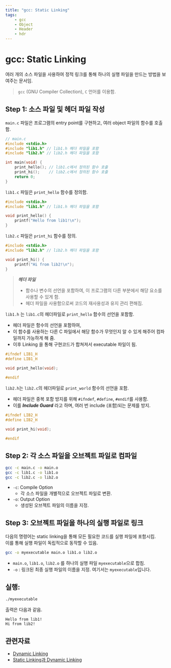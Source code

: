 ```yaml
---
title: "gcc: Static Linking"
tags:
    - gcc
    - Object
    - Header
    - hdr 
---
```


# gcc: Static Linking

여러 개의 소스 파일을 사용하여 정적 링크를 통해 하나의 실행 파일을 만드는 방법을 보여주는 문서임.

> `gcc` (GNU Compiler Collection), `C` 언어를 이용함.


## Step 1: 소스 파일 및 헤더 파일 작성

`main.c` 파일은 프로그램의 entry point를 구현하고, 여러 object 파일의 함수를 호출함. 

```c
// main.c
#include <stdio.h>
#include "lib1.h" // lib1.h 헤더 파일을 포함
#include "lib2.h" // lib2.h 헤더 파일을 포함

int main(void) {
    print_hello(); // lib1.c에서 정의된 함수 호출
    print_hi();    // lib2.c에서 정의된 함수 호출
    return 0;
}
```

`lib1.c` 파일은 `print_hello` 함수를 정의함.

```c
#include <stdio.h>
#include "lib1.h" // lib1.h 헤더 파일을 포함

void print_hello() {
    printf("Hello from lib1!\n");
}
```

`lib2.c` 파일은 `print_hi` 함수를 정의.

```c
#include <stdio.h>
#include "lib2.h" // lib2.h 헤더 파일을 포함

void print_hi() {
    printf("Hi from lib2!\n");
}
```

> ***헤더 파일***
> 
> * 함수나 변수의 선언을 포함하여, 이 프로그램의 다른 부분에서 해당 요소를 사용할 수 있게 함. 
> * 헤더 파일을 사용함으로써 코드의 재사용성과 유지 관리 편해짐.


`lib1.h` 는 `lib1.c`의 헤더파일로 `print_hello` 함수의 선언을 포함함. 

* 헤더 파일은 함수의 선언을 포함하여, 
* 이 함수를 사용하는 다른 C 파일에서 해당 함수가 무엇인지 알 수 있게 해주어 컴파일까지 가능하게 해 줌.
* 이후 Linking 을 통해 구현코드가 합쳐져서 executable 파일이 됨.

```c
#ifndef LIB1_H
#define LIB1_H

void print_hello(void);

#endif
```

`lib2.h`는 `lib2.c`의 헤더파일로 `print_world` 함수의 선언을 포함. 

* 헤더 파일은 중복 포함 방지를 위해 `#ifndef`, `#define`, `#endif`를 사용함. 
* 이를 ***Include Guard*** 라고 하며, 여러 번 include (포함)되는 문제를 방지.

```c
#ifndef LIB2_H
#define LIB2_H

void print_hi(void);

#endif
```

## Step 2: 각 소스 파일을 오브젝트 파일로 컴파일

```sh
gcc -c main.c -o main.o
gcc -c lib1.c -o lib1.o
gcc -c lib2.c -o lib2.o
```

* `-c`: Compile Option
    * 각 소스 파일을 개별적으로 오브젝트 파일로 변환. 
* `-o`: Output Option
    * 생성된 오브젝트 파일의 이름을 지정.

## Step 3: 오브젝트 파일을 하나의 실행 파일로 링크

다음의 명령어는 static linking을 통해 모든 필요한 코드를 실행 파일에 포함시킴.  
이를 통해 실행 파일이 독립적으로 동작할 수 있음.

```sh
gcc -o myexecutable main.o lib1.o lib2.o
```

* `main.o`, `lib1.o`, `lib2.o` 를 하나의 실행 파일 `myexecutable`으로 합침. 
* `-o` : 링크된 최종 실행 파일의 이름을 지정. 여기서는 `myexecutable`입니다.

## 실행:

```sh
./myexecutable
```
출력은 다음과 같음.

```
Hello from lib1!
Hi from lib2!
```

## 관련자료

* [Dynamic Linking](./ce08_z_ex_gcc_dynamic_linking.md)
* [Static Linking과 Dynamic Linking](../ch05/ch05_11_01_program_execution.md#4-dynamic-linking)